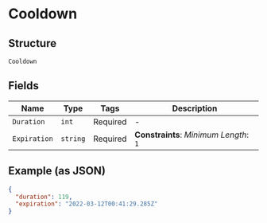 
# Cooldown

## Structure

`Cooldown`

## Fields

| Name | Type | Tags | Description |
|  --- | --- | --- | --- |
| `Duration` | `int` | Required | - |
| `Expiration` | `string` | Required | **Constraints**: *Minimum Length*: `1` |

## Example (as JSON)

```json
{
  "duration": 119,
  "expiration": "2022-03-12T00:41:29.285Z"
}
```

